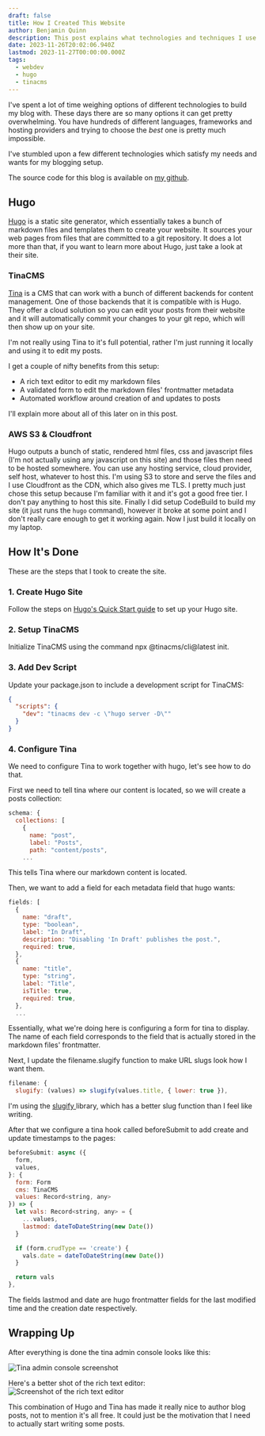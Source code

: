 ```yaml
---
draft: false
title: How I Created This Website
author: Benjamin Quinn
description: This post explains what technologies and techniques I use to create my blog.
date: 2023-11-26T20:02:06.940Z
lastmod: 2023-11-27T00:00:00.000Z
tags:
  - webdev
  - hugo
  - tinacms
---
```


I've spent a lot of time weighing options of different technologies to build my blog with. These days there are so many options it can get pretty overwhelming. You have hundreds of different languages, frameworks and hosting providers and trying to choose the *best* one is pretty much impossible.

I've stumbled upon a few different technologies which satisfy my needs and wants for my blogging setup.

The source code for this blog is available on [my github](https://github.com/Blquinn/hugoblog).

## Hugo

[Hugo](https://gohugo.io/) is a static site generator, which essentially takes a bunch of markdown files and templates them to create your website. It sources your web pages from files that are committed to a git repository. It does a lot more than that, if you want to learn more about Hugo, just take a look at their site.

### TinaCMS

[Tina](https://tina.io/) is a CMS that can work with a bunch of different backends for content management. One of those backends that it is compatible with is Hugo. They offer a cloud solution so you can edit your posts from their website and it will automatically commit your changes to your git repo, which will then show up on your site.

I'm not really using Tina to it's full potential, rather I'm just running it locally and using it to edit my posts.

I get a couple of nifty benefits from this setup:

* A rich text editor to edit my markdown files
* A validated form to edit the markdown files' frontmatter metadata
* Automated workflow around creation of and updates to posts

I'll explain more about all of this later on in this post.

### AWS S3 & Cloudfront

Hugo outputs a bunch of static, rendered html files, css and javascript files (I'm not actually using any javascript on this site) and those files then need to be hosted somewhere. You can use any hosting service, cloud provider, self host, whatever to host this. I'm using S3 to store and serve the files and I use Cloudfront as the CDN, which also gives me TLS. I pretty much just chose this setup because I'm familiar with it and it's got a good free tier. I don't pay anything to host this site. Finally I did setup CodeBuild to build my site (it just runs the `hugo` command), however it broke at some point and I don't really care enough to get it working again. Now I just build it locally on my laptop.

## How It's Done

These are the steps that I took to create the site.

### 1. Create Hugo Site

Follow the steps on [Hugo's Quick Start guide](https://gohugo.io/getting-started/quick-start/) to set up your Hugo site.

### 2. Setup TinaCMS

Initialize TinaCMS using the command npx @tinacms/cli\@latest init.

### 3. Add Dev Script

Update your package.json to include a development script for TinaCMS:

```json
{
  "scripts": {
    "dev": "tinacms dev -c \"hugo server -D\""
  }
}
```

### 4. Configure Tina

We need to configure Tina to work together with hugo, let's see how to do that.

First we need to tell tina where our content is located, so we will create a posts collection:

```javascript
schema: {
  collections: [
    {
      name: "post",
      label: "Posts",
      path: "content/posts",
    ...
```

This tells Tina where our markdown content is located.

Then, we want to add a field for each metadata field that hugo wants:

```javascript
fields: [
  {
    name: "draft",
    type: "boolean",
    label: "In Draft",
    description: "Disabling 'In Draft' publishes the post.",
    required: true,
  },
  {
    name: "title",
    type: "string",
    label: "Title",
    isTitle: true,
    required: true,
  },
  ...
```

Essentially, what we're doing here is configuring a form for tina to display. The name of each field corresponds to the field that is actually stored in the markdown files' frontmatter.

Next, I update the filename.slugify function to make URL slugs look how I want them.

```javascript
filename: {
  slugify: (values) => slugify(values.title, { lower: true }),
```

I'm using the [slugify ](https://www.npmjs.com/package/slugify)library, which has a better slug function than I feel like writing.

After that we configure a tina hook called beforeSubmit to add create and update timestamps to the pages:

```javascript
beforeSubmit: async ({
  form,
  values,
}: {
  form: Form
  cms: TinaCMS
  values: Record<string, any>
}) => {
  let vals: Record<string, any> = {
    ...values,
    lastmod: dateToDateString(new Date())
  }

  if (form.crudType == 'create') {
    vals.date = dateToDateString(new Date())
  }

  return vals
},
```

The fields lastmod and date are hugo frontmatter fields for the last modified time and the creation date respectively.

## Wrapping Up

After everything is done the tina admin console looks like this:

![Tina admin console screenshot](/tina-admin-console-screenshot.png "Tina admin console screenshot")

Here's a better shot of the rich text editor:![Screenshot of the rich text editor](/tina-admin-console-screenshot-2.png "Here's a better shot of the rich text editor")

This combination of Hugo and Tina has made it really nice to author blog posts, not to mention it's all free. It could just be the motivation that I need to actually start writing some posts.
